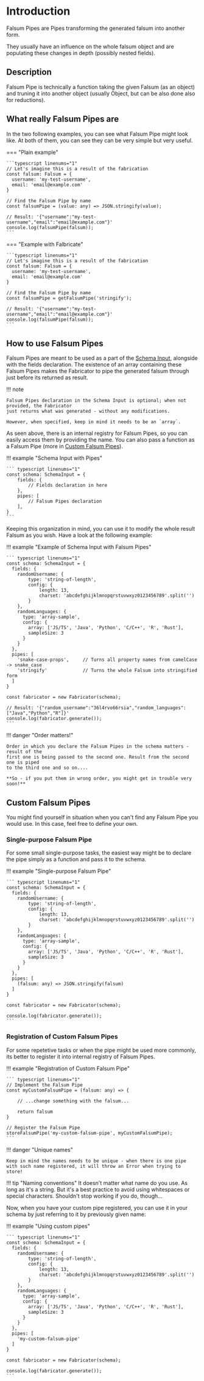 # Introduction

Falsum Pipes are Pipes transforming the generated falsum into another form.

They usually have an influence on the whole falsum object and are populating
these changes in depth (possibly nested fields). 

## Description

Falsum Pipe is technically a function taking the given Falsum (as an object)
and truning it into another object (usually Object, but can be also done also 
for reductions).


## What really Falsum Pipes are

In the two following examples, you can see what Falsum Pipe might look like.
At both of them, you can see they can be very simple but very useful.

=== "Plain example"

    ```typescript linenums="1"
    // Let's imagine this is a result of the fabrication
    const falsum: Falsum = {
      username: 'my-test-username',
      email: 'email@example.com'
    }
    
    // Find the Falsum Pipe by name
    const falsumPipe = (value: any) => JSON.stringify(value);
    
    // Result: '{"username":"my-test-username","email":"email@example.com"}'
    console.log(falsumPipe(falsum));
    ```

=== "Example with Falbricate"

    ```typescript linenums="1"
    // Let's imagine this is a result of the fabrication
    const falsum: Falsum = {
      username: 'my-test-username',
      email: 'email@example.com'
    }
    
    // Find the Falsum Pipe by name
    const falsumPipe = getFalsumPipe('stringify');
    
    // Result: '{"username":"my-test-username","email":"email@example.com"}'
    console.log(falsumPipe(falsum));
    ```


## How to use Falsum Pipes

Falsum Pipes are meant to be used as a part of the [Schema Input](../../Building-Blocks/02_schema-input.md), 
alongside with the fields declaration. The existence of an array containing these Falsum Pipes makes 
the Fabricator to pipe the generated falsum through just before its returned as result.

!!! note

    Falsum Pipes declaration in the Schema Input is optional; when not provided, the Fabricator
    just returns what was generated - without any modifications.
    
    However, when specified, keep in mind it needs to be an `array`.


As seen above, there is an internal registry for Falsum Pipes, so you can easily access
them by providing the name. You can also pass a function as a Falsum Pipe (more in 
[Custom Falsum Pipes](#custom-falsum-pipes)).


!!! example "Schema Input with Pipes"

    ``` typescript linenums="1"
    const schema: SchemaInput = {
        fields: {
            // Fields declaration in here
        },
        pipes: [
            // Falsum Pipes declaration
        ],
    }
    ```

Keeping this organization in mind, you can use it to modify the whole result Falsum as you
wish. Have a look at the following example:


!!! example "Example of Schema Input with Falsum Pipes"

    ``` typescript linenums="1"
    const schema: SchemaInput = {
      fields: {
        randomUsername: {
            type: 'string-of-length',
            config: {
                length: 13,
                charset: 'abcdefghijklmnopqrstuvwxyz0123456789'.split('')
            }
        },
        randomLanguages: {
          type: 'array-sample',
          config: {
            array: ['JS/TS', 'Java', 'Python', 'C/C++', 'R', 'Rust'],
            sampleSize: 3
          }
        }
      },
      pipes: [
        'snake-case-props',     // Turns all property names from camelCase -> snake_case 
        'stringify'             // Turns the whole Falsum into stringified form
      ]
    }
    
    const fabricator = new Fabricator(schema);
    
    // Result: '{"random_username":"36l4rvo66rsia","random_languages":["Java","Python","R"]}'
    console.log(fabricator.generate());
    ```

!!! danger "Order matters!"

    Order in which you declare the Falsum Pipes in the schema matters - result of the 
    first one is being passed to the second one. Result from the second one is piped 
    to the third one and so on....
    
    **So - if you put them in wrong order, you might get in trouble very soon!**


## Custom Falsum Pipes

You might find yourself in situation when you can't find any Falsum Pipe you would use.
In this case, feel free to define your own.


### Single-purpose Falsum Pipe

For some small single-purpose tasks, the easiest way might be to declare the pipe simply
as a function and pass it to the schema.


!!! example "Single-purpose Falsum Pipe"
    
    ``` typescript linenums="1"
    const schema: SchemaInput = {
      fields: {
        randomUsername: {
            type: 'string-of-length',
            config: {
                length: 13,
                charset: 'abcdefghijklmnopqrstuvwxyz0123456789'.split('')
            }
        },
        randomLanguages: {
          type: 'array-sample',
          config: {
            array: ['JS/TS', 'Java', 'Python', 'C/C++', 'R', 'Rust'],
            sampleSize: 3
          }
        }
      },
      pipes: [
        (falsum: any) => JSON.stringify(falsum)
      ]
    }
    
    const fabricator = new Fabricator(schema);
    
    console.log(fabricator.generate());
    ```


### Registration of Custom Falsum Pipes

For some repetetive tasks or when the pipe might be used more commonly, its better
to register it into internal registry of Falsum Pipes.


!!! example "Registration of Custom Falsum Pipe"

    ``` typescript linenums="1"
    // Implement the Falsum Pipe
    const myCustomFalsumPipe = (falsum: any) => {
        
        // ...change something with the falsum...
        
        return falsum
    }

    // Register the Falsum Pipe
    storeFalsumPipe('my-custom-falsum-pipe', myCustomFalsumPipe);
    ```
    
!!! danger "Unique names"

    Keep in mind the names needs to be unique - when there is one pipe
    with such name registered, it will throw an Error when trying to store!

!!! tip "Naming conventions"
    It doesn't matter what name do you use. As long as it's a string. But
    it's a best practice to avoid using whitespaces or special characters.
    Shouldn't stop working if you do, though...


Now, when you have your custom pipe registered, you can use it in your schema
by just referring to it by previously given name:

!!! example "Using custom pipes"
    
    ``` typescript linenums="1"
    const schema: SchemaInput = {
      fields: {
        randomUsername: {
            type: 'string-of-length',
            config: {
                length: 13,
                charset: 'abcdefghijklmnopqrstuvwxyz0123456789'.split('')
            }
        },
        randomLanguages: {
          type: 'array-sample',
          config: {
            array: ['JS/TS', 'Java', 'Python', 'C/C++', 'R', 'Rust'],
            sampleSize: 3
          }
        }
      },
      pipes: [
        'my-custom-falsum-pipe'
      ]
    }
    
    const fabricator = new Fabricator(schema);
    
    console.log(fabricator.generate());
    ```
